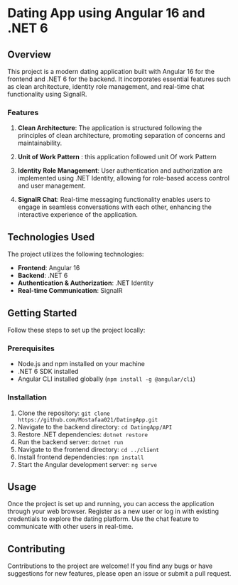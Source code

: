 # Dating App using Angular 16 and .NET 6

## Overview

This project is a modern dating application built with Angular 16 for the frontend and .NET 6 for the backend.
It incorporates essential features such as clean architecture, identity role management, and real-time chat functionality using SignalR.

### Features

1. **Clean Architecture**: The application is structured following the principles of clean architecture, promoting separation of concerns and maintainability.
2. **Unit of Work Pattern** : this application followed unit Of work Pattern 

3. **Identity Role Management**: User authentication and authorization are implemented using .NET Identity, allowing for role-based access control and user management.

4. **SignalR Chat**: Real-time messaging functionality enables users to engage in seamless conversations with each other, enhancing the interactive experience of the application.

## Technologies Used

The project utilizes the following technologies:

- **Frontend**: Angular 16
- **Backend**: .NET 6
- **Authentication & Authorization**: .NET Identity
- **Real-time Communication**: SignalR

## Getting Started

Follow these steps to set up the project locally:

### Prerequisites

- Node.js and npm installed on your machine
- .NET 6 SDK installed
- Angular CLI installed globally (`npm install -g @angular/cli`)

### Installation

1. Clone the repository: `git clone https://github.com/Mostafaa021/DatingApp.git`
2. Navigate to the backend directory: `cd DatingApp/API`
3. Restore .NET dependencies: `dotnet restore`
4. Run the backend server: `dotnet run`
5. Navigate to the frontend directory: `cd ../client`
6. Install frontend dependencies: `npm install`
7. Start the Angular development server: `ng serve`

## Usage

Once the project is set up and running, you can access the application through your web browser. Register as a new user or log in with existing credentials to explore the dating platform.
Use the chat feature to communicate with other users in real-time.

## Contributing

Contributions to the project are welcome! If you find any bugs or have suggestions for new features, please open an issue or submit a pull request.
